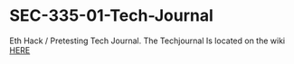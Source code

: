 # SEC-335-01-Tech-Journal
Eth Hack / Pretesting Tech Journal.
The Techjournal Is located on the wiki [HERE](https://github.com/fearherbs1/SEC-335-01-Tech-Journal/wiki)

